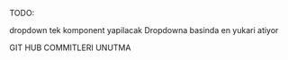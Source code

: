 TODO: 

dropdown tek komponent yapilacak 
Dropdowna basinda en yukari atiyor 

GIT HUB COMMITLERI UNUTMA